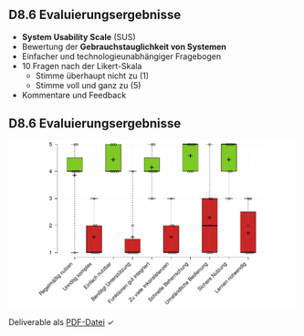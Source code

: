 ## D8.6 Evaluierungsergebnisse

- **System Usability Scale** (SUS)
- Bewertung der **Gebrauchstauglichkeit von Systemen**
- Einfacher und technologieunabhängiger Fragebogen
- 10 Fragen nach der Likert-Skala
    - Stimme überhaupt nicht zu (1)
    - Stimme voll und ganz zu (5)
- Kommentare und Feedback

## D8.6 Evaluierungsergebnisse

![](../Medien/AP8.6-SUS.png)

Deliverable als [PDF-Datei](https://drive.google.com/file/d/1cFzq97qGDHUWg7rlV-Io9RnNNS8y1vSQ/view?usp=sharing) ✓

